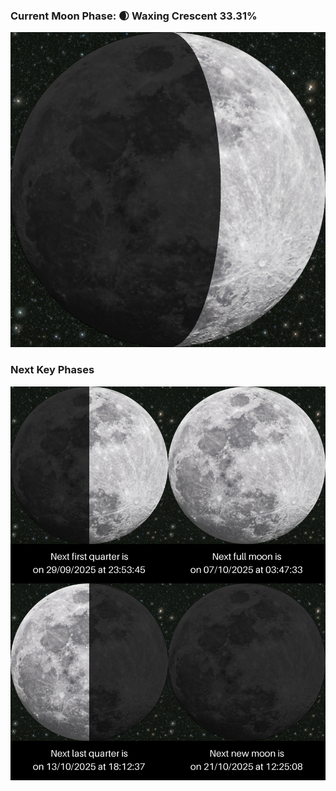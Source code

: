 ### Current Moon Phase: 🌒 Waxing Crescent 33.31%
![Moon Phase](moonphase.png)
### Next Key Phases
![Gallery](gallery.png)